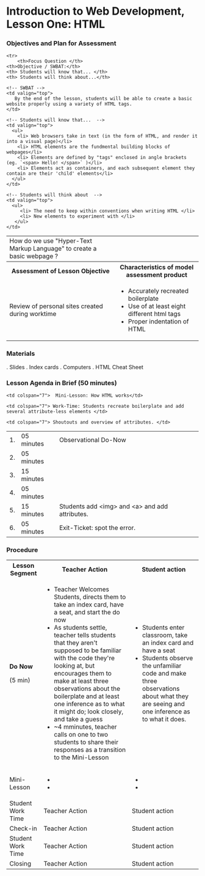 # Introduction to Web Development, Lesson One: HTML

### Objectives and Plan for Assessment

<table>

  <!-- Head -->
	<tr>
		<th>Focus Question </th>
   	<th>Objective / SWBAT:</th>
   	<th> Students will know that... </th>
   	<th> Students will think about...</th>
  </tr>

  <!-- Second Row  -->

  <tr>
		<!-- Focus Question -->
	  <td valign="top">
      	How do we use "Hyper-Text Markup Language" to create a basic webpage ?
    </td>

    <!-- SWBAT -->
    <td valign="top">
       By the end of the lesson, students will be able to create a basic website properly using a variety of HTML tags.
    </td>

    <!-- Students will know that...  -->
    <td valign="top">
      <ul>
        <li> Web browsers take in text (in the form of HTML, and render it into a visual page)</li>
        <li> HTML elements are the fundmental building blocks of webpages</li>
        <li> Elements are defined by "tags" enclosed in angle brackets (eg. `<span> Hello! </span>` )</li>
        <li> Elements act as containers, and each subsequent element they contain are their 'child' elements</li>  
      </ul>
    </td>

    <!-- Students will think about  -->
    <td valign="top">
      <ul>
      	 <li> The need to keep within conventions when writing HTML </li>
         <li> New elements to experiment with </li>
       </ul>
    </td>
  </tr>

  <!-- assessment headings -->

  <tr>
    <th colspan="2">
      Assessment of Lesson Objective
    </th>
    <th colspan="2">
      Characteristics of model assessment product
    </th>
  </tr>

  <!-- assessment details  -->
  <td colspan="2">
  	Review of personal sites created during worktime
  </td>

  <td colspan="2">
    <ul>
      <li> Accurately recreated boilerplate </li>
      <li> Use of at least eight different html tags</li>
      <li> Proper indentation of HTML </li>
    </ul>
  </td>
</table>

### Materials
. Slides
. Index cards
. Computers
. HTML Cheat Sheet

### Lesson Agenda in Brief (50 minutes)
<table>
  <tr>
    <td> 1. </td>
    <td> 05 minutes </td>
    <td colspan="7"> Observational Do-Now</td>
  </tr>
  <tr>
    <td> 2. </td>
    <td> 05 minutes </td>

    <td colspan="7">  Mini-Lesson: How HTML works</td>
  </tr>

  <tr>
    <td> 3. </td>
    <td> 15 minutes </td>

    <td colspan="7"> Work-Time: Students recreate boilerplate and add several attribute-less elements </td>
  </tr>

  <tr>
    <td> 4. </td>
    <td> 05 minutes </td>

    <td colspan="7"> Shoutouts and overview of attributes. </td>
  </tr>

  <tr>
    <td> 5. </td>
    <td> 15 minutes </td>
    <td colspan="7"> Students add &lt;img&gt; and &lt;a&gt; and add attributes. </td>
  </tr>

  <tr>
    <td> 6. </td>
    <td> 05 minutes </td>
    <td colspan="7"> Exit-Ticket: spot the error. </td>
  </tr>

</table>

### Procedure
<table>

  <tr>
    <th> Lesson Segment  </th>
    <th colspan="4"> Teacher Action </th>
    <th colspan="4"> Student action </th>
  </tr>


  <tr>
    <td>
			<p> <b> Do Now </b></p>
			<p> (5 min) </p>
		</td>
    <td colspan="4">
			<ul>
				<li> Teacher Welcomes Students, directs them to take an index card, have a seat, and start the do now</li>
				<li> As students settle, teacher tells students that they aren't supposed to be familiar with the code they're looking at, but encourages them to make at least three observations about the boilerplate and at least one inference as to what it might do; look closely, and take a guess</li>
				<li> ~4 mminutes, teacher calls on one to two students to share their responses as a transition to the Mini-Lesson</li>
			</ul>
		</td>
    <td colspan="4">
			<ul>
				<li> Students enter classroom,  take an index card and have a seat</li>
				<li> Students observe the unfamiliar code and make three observations about what they are seeing and one inference as to what it does. </li>
			</ul>
		</td>
  </tr>

  <tr>
    <td> Mini-Lesson  </td>
    <td colspan="4">
			<ul>
				<li> </li>
				<li> </li>
			</ul>
		</td>
    <td colspan="4">
			<ul>
				<li> </li>
				<li> </li>
			</ul>
		</td>
  </tr>

  <tr>
    <td> Student Work Time  </td>
    <td colspan="4"> Teacher Action </td>
    <td colspan="4"> Student action </td>
  </tr>

  <tr>
    <td> Check-in  </td>
    <td colspan="4"> Teacher Action </td>
    <td colspan="4"> Student action </td>
  </tr>

  <tr>
    <td> Student Work Time  </td>
    <td colspan="4"> Teacher Action </td>
    <td colspan="4"> Student action </td>
  </tr>

  <tr>
    <td> Closing  </td>
    <td colspan="4"> Teacher Action </td>
    <td colspan="4"> Student action </td>
  </tr>

</table>

